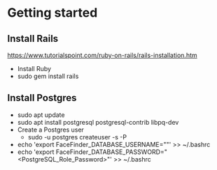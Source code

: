 # Getting started

## Install Rails

https://www.tutorialspoint.com/ruby-on-rails/rails-installation.htm

- Install Ruby
- sudo gem install rails

## Install Postgres

- sudo apt update
- sudo apt install postgresql postgresql-contrib libpq-dev
- Create a Postgres user
  - sudo -u postgres createuser -s <username> -P
- echo 'export FaceFinder_DATABASE_USERNAME="<username>"' >> ~/.bashrc
- echo 'export FaceFinder_DATABASE_PASSWORD="<PostgreSQL_Role_Password>"' >> ~/.bashrc
